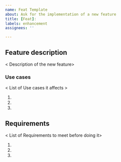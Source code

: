 ```yaml
---
name: Feat Template
about: Ask for the implementation of a new feature
title: [Feat]: 
labels: enhancement
assignees: ''

---
```


## Feature description
< Description of the new feature>

### Use cases
< List of Use cases it affects >

1.
2.
3.

## Requirements
< List of Requirements to meet before doing it>

1.
2.
3.